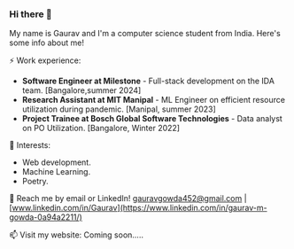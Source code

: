 ### Hi there 👋
My name is Gaurav and I'm a computer science student from India. Here's some info about me!

⚡ Work experience:

- **Software Engineer at Milestone** - Full-stack development on the IDA team. [Bangalore,summer 2024]
- **Research Assistant at MIT Manipal** - ML Engineer on efficient resource utilization during pandemic. [Manipal, summer 2023]
- **Project Trainee at Bosch Global Software Technologies** - Data analyst on PO Utilization. [Bangalore, Winter 2022] 

🌱 Interests:

- Web development.
- Machine Learning.
- Poetry.
  
💬 Reach me by email or LinkedIn! [gauravgowda452@gmail.com](gauravgowda452@gmail.com) | [www.linkedin.com/in/Gaurav](https://www.linkedin.com/in/gaurav-m-gowda-0a94a2211/)

📫 Visit my website: Coming soon.....
